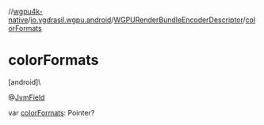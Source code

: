 //[wgpu4k-native](../../../index.md)/[io.ygdrasil.wgpu.android](../index.md)/[WGPURenderBundleEncoderDescriptor](index.md)/[colorFormats](color-formats.md)

# colorFormats

[android]\

@[JvmField](https://kotlinlang.org/api/core/kotlin-stdlib/kotlin.jvm/-jvm-field/index.html)

var [colorFormats](color-formats.md): Pointer?